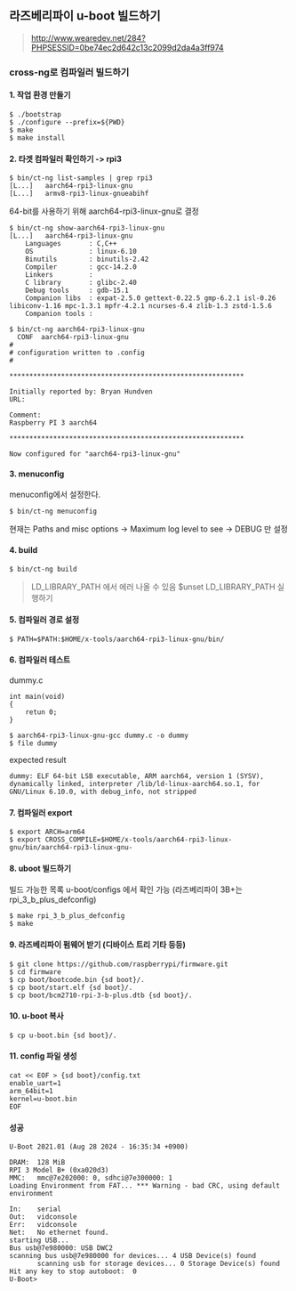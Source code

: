 ## 라즈베리파이 u-boot 빌드하기
> http://www.wearedev.net/284?PHPSESSID=0be74ec2d642c13c2099d2da4a3ff974

### cross-ng로 컴파일러 빌드하기
#### 1. 작업 환경 만들기
```
$ ./bootstrap
$ ./configure --prefix=${PWD}
$ make
$ make install
```
#### 2. 타겟 컴파일러 확인하기 ->  rpi3
```
$ bin/ct-ng list-samples | grep rpi3
[L...]   aarch64-rpi3-linux-gnu
[L...]   armv8-rpi3-linux-gnueabihf
```
64-bit를 사용하기 위해 aarch64-rpi3-linux-gnu로 결정  
```
$ bin/ct-ng show-aarch64-rpi3-linux-gnu
[L...]   aarch64-rpi3-linux-gnu
    Languages       : C,C++
    OS              : linux-6.10
    Binutils        : binutils-2.42
    Compiler        : gcc-14.2.0
    Linkers         :
    C library       : glibc-2.40
    Debug tools     : gdb-15.1
    Companion libs  : expat-2.5.0 gettext-0.22.5 gmp-6.2.1 isl-0.26 libiconv-1.16 mpc-1.3.1 mpfr-4.2.1 ncurses-6.4 zlib-1.3 zstd-1.5.6
    Companion tools :

```
```
$ bin/ct-ng aarch64-rpi3-linux-gnu
  CONF  aarch64-rpi3-linux-gnu
#
# configuration written to .config
#

***********************************************************

Initially reported by: Bryan Hundven
URL: 

Comment:
Raspberry PI 3 aarch64

***********************************************************

Now configured for "aarch64-rpi3-linux-gnu"
```
#### 3. menuconfig
menuconfig에서 설정한다.
```
$ bin/ct-ng menuconfig
```
현재는 Paths and misc options -> Maximum log level to see -> DEBUG 만 설정  
#### 4. build
```
$ bin/ct-ng build
```
> LD_LIBRARY_PATH 에서 에러 나올 수 있음 $unset LD_LIBRARY_PATH 실행하기
#### 5. 컴파일러 경로 설정
```
$ PATH=$PATH:$HOME/x-tools/aarch64-rpi3-linux-gnu/bin/
```
#### 6. 컴파일러 테스트  
dummy.c
```
int main(void)
{
    retun 0;
}
```
```
$ aarch64-rpi3-linux-gnu-gcc dummy.c -o dummy
$ file dummy
```
expected result
```
dummy: ELF 64-bit LSB executable, ARM aarch64, version 1 (SYSV), dynamically linked, interpreter /lib/ld-linux-aarch64.so.1, for GNU/Linux 6.10.0, with debug_info, not stripped
```
#### 7. 컴파일러 export
```
$ export ARCH=arm64
$ export CROSS_COMPILE=$HOME/x-tools/aarch64-rpi3-linux-gnu/bin/aarch64-rpi3-linux-gnu-
```
#### 8. uboot 빌드하기
빌드 가능한 목록 u-boot/configs 에서 확인 가능 (라즈베리파이 3B+는 rpi_3_b_plus_defconfig)
```
$ make rpi_3_b_plus_defconfig
$ make
```

#### 9. 라즈베리파이 펌웨어 받기 (디바이스 트리 기타 등등)
```
$ git clone https://github.com/raspberrypi/firmware.git
$ cd firmware
$ cp boot/bootcode.bin {sd boot}/.
$ cp boot/start.elf {sd boot}/.
$ cp boot/bcm2710-rpi-3-b-plus.dtb {sd boot}/.
```

#### 10. u-boot 복사
```
$ cp u-boot.bin {sd boot}/.
```

#### 11. config 파일 생성
```
cat << EOF > {sd boot}/config.txt
enable_uart=1
arm_64bit=1
kernel=u-boot.bin
EOF
```

#### 성공
```
U-Boot 2021.01 (Aug 28 2024 - 16:35:34 +0900)

DRAM:  128 MiB
RPI 3 Model B+ (0xa020d3)
MMC:   mmc@7e202000: 0, sdhci@7e300000: 1
Loading Environment from FAT... *** Warning - bad CRC, using default environment

In:    serial
Out:   vidconsole
Err:   vidconsole
Net:   No ethernet found.
starting USB...
Bus usb@7e980000: USB DWC2
scanning bus usb@7e980000 for devices... 4 USB Device(s) found
       scanning usb for storage devices... 0 Storage Device(s) found
Hit any key to stop autoboot:  0 
U-Boot>  
```